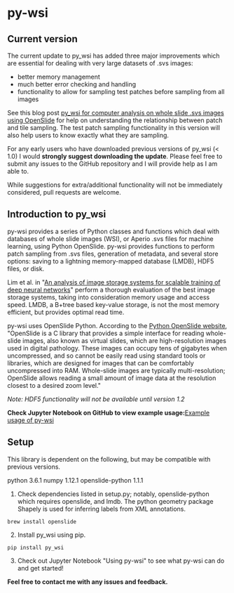 # py-wsi


## Current version

The current update to py_wsi has added three major improvements which are essential for dealing with very large datasets of .svs images:

- better memory management
- much better error checking and handling
- functionality to allow for sampling test patches before sampling from all images

See this blog post [py_wsi for computer analysis on whole slide .svs images using OpenSlide](ysbecca.github.io) for help on understanding the relationship between patch and tile sampling. The test patch sampling functionality in this version will also help users to know exactly what they are sampling. 

For any early users who have downloaded previous versions of py_wsi (< 1.0) I would **strongly suggest downloading the update**. Please feel free to submit any issues to the GitHub repository and I will provide help as I am able to. 

While suggestions for extra/additional functionality will not be immediately considered, pull requests are welcome.

## Introduction to py_wsi 

py-wsi provides a series of Python classes and functions which deal with databases of whole slide images (WSI), or Aperio .svs files for machine learning, using Python OpenSlide. py-wsi provides functions to perform patch sampling from .svs files, generation of metadata, and several store options: saving to a lightning memory-mapped database (LMDB), HDF5 files, or disk.

Lim et al. in "[An analysis of image storage systems for scalable training of deep neural networks](http://www.bafst.com/events/asplos16/bpoe7/wp-content/uploads/analysis-image-storage.pdf)" perform a thorough evaluation of the best image storage systems, taking into consideration memory usage and access speed. LMDB, a B+tree based key-value storage, is not the most memory efficient, but provides optimal read time.

py-wsi uses OpenSlide Python. According to the [Python OpenSlide website](http://openslide.org/api/python/), "OpenSlide is a C library that provides a simple interface for reading whole-slide images, also known as virtual slides, which are high-resolution images used in digital pathology. These images can occupy tens of gigabytes when uncompressed, and so cannot be easily read using standard tools or libraries, which are designed for images that can be comfortably uncompressed into RAM. Whole-slide images are typically multi-resolution; OpenSlide allows reading a small amount of image data at the resolution closest to a desired zoom level."

*Note: HDF5 functionality will not be available until version 1.2*

**Check Jupyter Notebook on GitHub to view example usage:**[Example usage of py-wsi](https://github.com/ysbecca/py-wsi/blob/master/Using%20py-wsi.ipynb)

## Setup

This library is dependent on the following, but may be compatible with previous versions.

python 3.6.1
numpy 1.12.1
openslide-python 1.1.1


1. Check dependencies listed in setup.py; notably, openslide-python which requires openslide, and lmdb. The python geometry package Shapely is used for inferring labels from XML annotations.

```
brew install openslide
```

2. Install py_wsi using pip.

```
pip install py_wsi
```

3. Check out Jupyter Notebook "Using py-wsi" to see what py-wsi can do and get started!

**Feel free to contact me with any issues and feedback.**

